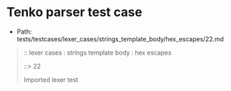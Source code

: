 # Tenko parser test case

- Path: tests/testcases/lexer_cases/strings_template_body/hex_escapes/22.md

> :: lexer cases : strings template body : hex escapes
>
> ::> 22
>
> Imported lexer test
>
> <template body> incomplete hex at end of string

## FAIL

## Input

`````js
`${"-->"}\xD${"<--"}`
`````

## Output

_Note: the whole output block is auto-generated. Manual changes will be overwritten!_

Below follow outputs in five parsing modes: sloppy, sloppy+annexb, strict script, module, module+annexb.

Note that the output parts are auto-generated by the test runner to reflect actual result.

### Sloppy mode

Parsed with script goal and as if the code did not start with strict mode header.

`````
throws: Parser error!
  Template contained an illegal escape, these are only allowed in _tagged_ templates in >=ES2018

start@1:0, error@1:8
╔══╦════════════════
 1 ║ `${"-->"}\xD${"<--"}`
   ║         ^^^^^^------- error
╚══╩════════════════

`````

### Strict mode

Parsed with script goal but as if it was starting with `"use strict"` at the top.

_Output same as sloppy mode._

### Module goal

Parsed with the module goal.

_Output same as sloppy mode._

### Sloppy mode with AnnexB

Parsed with script goal with AnnexB rules enabled and as if the code did not start with strict mode header.

_Output same as sloppy mode._

### Module goal with AnnexB

Parsed with the module goal with AnnexB rules enabled.

_Output same as sloppy mode._
